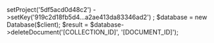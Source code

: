 <?php

use Appwrite\Client;
use Appwrite\Services\Database;

$client = new Client();

$client
    ->setProject('5df5acd0d48c2')
    ->setKey('919c2d18fb5d4...a2ae413da83346ad2')
;

$database = new Database($client);

$result = $database->deleteDocument('[COLLECTION_ID]', '[DOCUMENT_ID]');